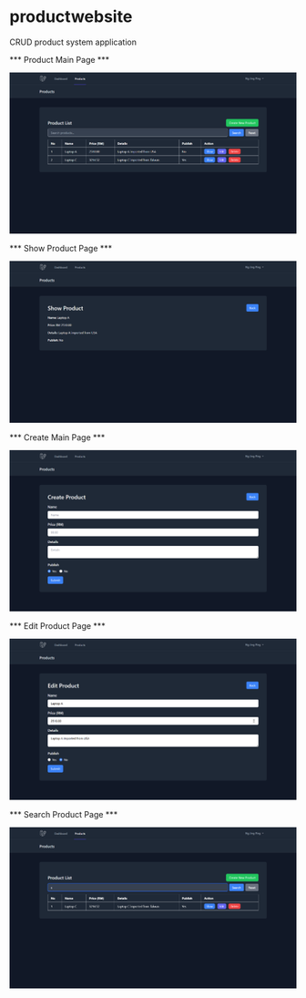 # productwebsite
 CRUD product system application

*** Product Main Page ***

![image](https://github.com/NgJingPing/productwebsite/blob/main/screenshot/product.png)


*** Show Product Page ***

![image](https://github.com/NgJingPing/productwebsite/blob/main/screenshot/showproduct.png)


*** Create Main Page ***

![image](https://github.com/NgJingPing/productwebsite/blob/main/screenshot/createproduct.png)


*** Edit Product Page ***

![image](https://github.com/NgJingPing/productwebsite/blob/main/screenshot/editproduct.png)


*** Search Product Page ***

![image](https://github.com/NgJingPing/productwebsite/blob/main/screenshot/searchproduct.png)